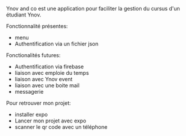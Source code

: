 Ynov and co est une application pour faciliter la gestion du cursus d'un étudiant Ynov.

Fonctionnalité présentes:
- menu 
- Authentification via un fichier json

Fonctionalités futures:
- Authentification via firebase
- liaison avec emploie du temps
- liaison avec Ynov event
- liaison avec une boite mail
- messagerie

Pour retrouver mon projet:
- installer expo
- Lancer mon projet avec expo
- scanner le qr code avec un téléphone